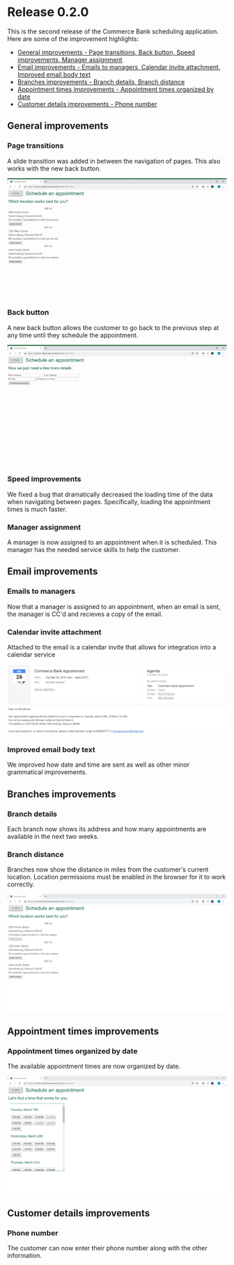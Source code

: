 # Release 0.2.0

This is the second release of the Commerce Bank scheduling application. Here are some of the improvement highlights:


- [General improvements - Page transitions, Back button, Speed improvements, Manager assignment](#general-improvements)
- [Email improvements - Emails to managers, Calendar invite attachment, Improved email body text](#email-improvements)
- [Branches improvements - Branch details, Branch distance](#branches-improvements)
- [Appointment times improvements - Appointment times organized by date](#appointment-times-improvements)
- [Customer details improvements - Phone number](#customer-details-improvements)

## General improvements

### Page transitions

A slide transition was added in between the navigation of pages. This also works with the new back button.

![transition](assets/v0_2/animation_0_2.gif)

### Back button

A new back button allows the customer to go back to the previous step at any time until they schedule the appointment.

![backButton](assets/v0_2/goingBack_0_2.gif)

### Speed improvements

We fixed a bug that dramatically decreased the loading time of the data when navigating between pages. Specifically, loading the appointment times is much faster.

### Manager assignment

A manager is now assigned to an appointment when it is scheduled. This manager has the needed service skills to help the customer.

## Email improvements

### Emails to managers

Now that a manager is assigned to an appointment, when an email is sent, the manager is CC'd and recieves a copy of the email.

### Calendar invite attachment

Attached to the email is a calendar invite that allows for integration into a calendar service

![email](assets/v0_2/email_0_2.png)

### Improved email body text

We improved how date and time are sent as well as other minor grammatical improvements.

## Branches improvements

### Branch details

Each branch now shows its address and how many appointments are available in the next two weeks.

### Branch distance

Branches now show the distance in miles from the customer's current location. Location permissions must be enabled in the browser for it to work correctly.

![branches](assets/v0_2/branches_0_2.png)

## Appointment times improvements

### Appointment times organized by date

The available appointment times are now organized by date.

![appointmentSlots](assets/v0_2/appointmentSlots_0_2.png)

## Customer details improvements

### Phone number

The customer can now enter their phone number along with the other information.
